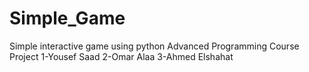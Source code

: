 # Simple_Game
Simple interactive game using python
Advanced Programming Course Project
1-Yousef Saad
2-Omar Alaa
3-Ahmed Elshahat
